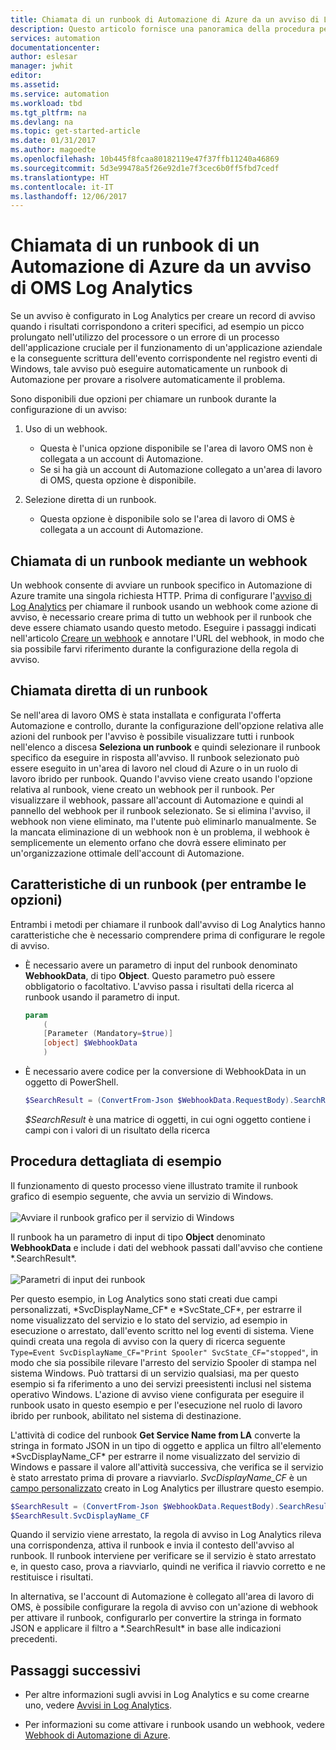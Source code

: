 ```yaml
---
title: Chiamata di un runbook di Automazione di Azure da un avviso di Log Analytics | Documentazione Microsoft
description: Questo articolo fornisce una panoramica della procedura per richiamare un runbook di Automazione da un avviso di Microsoft OMS Log Analytics.
services: automation
documentationcenter: 
author: eslesar
manager: jwhit
editor: 
ms.assetid: 
ms.service: automation
ms.workload: tbd
ms.tgt_pltfrm: na
ms.devlang: na
ms.topic: get-started-article
ms.date: 01/31/2017
ms.author: magoedte
ms.openlocfilehash: 10b445f8fcaa80182119e47f37ffb11240a46869
ms.sourcegitcommit: 5d3e99478a5f26e92d1e7f3cec6b0ff5fbd7cedf
ms.translationtype: HT
ms.contentlocale: it-IT
ms.lasthandoff: 12/06/2017
---
```

# <a name="calling-an-azure-automation-runbook-from-an-oms-log-analytics-alert"></a>Chiamata di un runbook di un Automazione di Azure da un avviso di OMS Log Analytics

Se un avviso è configurato in Log Analytics per creare un record di avviso quando i risultati corrispondono a criteri specifici, ad esempio un picco prolungato nell'utilizzo del processore o un errore di un processo dell'applicazione cruciale per il funzionamento di un'applicazione aziendale e la conseguente scrittura dell'evento corrispondente nel registro eventi di Windows, tale avviso può eseguire automaticamente un runbook di Automazione per provare a risolvere automaticamente il problema.  

Sono disponibili due opzioni per chiamare un runbook durante la configurazione di un avviso:

1. Uso di un webhook.
   * Questa è l'unica opzione disponibile se l'area di lavoro OMS non è collegata a un account di Automazione.
   * Se si ha già un account di Automazione collegato a un'area di lavoro di OMS, questa opzione è disponibile.  

2. Selezione diretta di un runbook.
   * Questa opzione è disponibile solo se l'area di lavoro di OMS è collegata a un account di Automazione.

## <a name="calling-a-runbook-using-a-webhook"></a>Chiamata di un runbook mediante un webhook

Un webhook consente di avviare un runbook specifico in Automazione di Azure tramite una singola richiesta HTTP. Prima di configurare l'[avviso di Log Analytics](../log-analytics/log-analytics-alerts.md#alert-rules) per chiamare il runbook usando un webhook come azione di avviso, è necessario creare prima di tutto un webhook per il runbook che deve essere chiamato usando questo metodo. Eseguire i passaggi indicati nell'articolo [Creare un webhook](automation-webhooks.md#creating-a-webhook) e annotare l'URL del webhook, in modo che sia possibile farvi riferimento durante la configurazione della regola di avviso.   

## <a name="calling-a-runbook-directly"></a>Chiamata diretta di un runbook

Se nell'area di lavoro OMS è stata installata e configurata l'offerta Automazione e controllo, durante la configurazione dell'opzione relativa alle azioni del runbook per l'avviso è possibile visualizzare tutti i runbook nell'elenco a discesa **Seleziona un runbook** e quindi selezionare il runbook specifico da eseguire in risposta all'avviso. Il runbook selezionato può essere eseguito in un'area di lavoro nel cloud di Azure o in un ruolo di lavoro ibrido per runbook. Quando l'avviso viene creato usando l'opzione relativa al runbook, viene creato un webhook per il runbook. Per visualizzare il webhook, passare all'account di Automazione e quindi al pannello del webhook per il runbook selezionato. Se si elimina l'avviso, il webhook non viene eliminato, ma l'utente può eliminarlo manualmente. Se la mancata eliminazione di un webhook non è un problema, il webhook è semplicemente un elemento orfano che dovrà essere eliminato per un'organizzazione ottimale dell'account di Automazione.  

## <a name="characteristics-of-a-runbook-for-both-options"></a>Caratteristiche di un runbook (per entrambe le opzioni)

Entrambi i metodi per chiamare il runbook dall'avviso di Log Analytics hanno caratteristiche che è necessario comprendere prima di configurare le regole di avviso.

* È necessario avere un parametro di input del runbook denominato **WebhookData**, di tipo **Object**. Questo parametro può essere obbligatorio o facoltativo. L'avviso passa i risultati della ricerca al runbook usando il parametro di input.

    ```powershell
    param  
        (  
        [Parameter (Mandatory=$true)]  
        [object] $WebhookData  
        )
    ```
*  È necessario avere codice per la conversione di WebhookData in un oggetto di PowerShell.

    ```powershell
    $SearchResult = (ConvertFrom-Json $WebhookData.RequestBody).SearchResult.value
    ```

    *$SearchResult* è una matrice di oggetti, in cui ogni oggetto contiene i campi con i valori di un risultato della ricerca

## <a name="example-walkthrough"></a>Procedura dettagliata di esempio

Il funzionamento di questo processo viene illustrato tramite il runbook grafico di esempio seguente, che avvia un servizio di Windows.<br><br> ![Avviare il runbook grafico per il servizio di Windows](media/automation-invoke-runbook-from-omsla-alert/automation-runbook-restartservice.png)<br>

Il runbook ha un parametro di input di tipo **Object** denominato **WebhookData** e include i dati del webhook passati dall'avviso che contiene \*.SearchResult\*.<br><br> ![Parametri di input dei runbook](media/automation-invoke-runbook-from-omsla-alert/automation-runbook-restartservice-inputparameter.png)<br>

Per questo esempio, in Log Analytics sono stati creati due campi personalizzati, \*SvcDisplayName\_CF\* e \*SvcState\_CF\*, per estrarre il nome visualizzato del servizio e lo stato del servizio, ad esempio in esecuzione o arrestato, dall'evento scritto nel log eventi di sistema. Viene quindi creata una regola di avviso con la query di ricerca seguente `Type=Event SvcDisplayName_CF="Print Spooler" SvcState_CF="stopped"`, in modo che sia possibile rilevare l'arresto del servizio Spooler di stampa nel sistema Windows. Può trattarsi di un servizio qualsiasi, ma per questo esempio si fa riferimento a uno dei servizi preesistenti inclusi nel sistema operativo Windows. L'azione di avviso viene configurata per eseguire il runbook usato in questo esempio e per l'esecuzione nel ruolo di lavoro ibrido per runbook, abilitato nel sistema di destinazione.   

L'attività di codice del runbook **Get Service Name from LA** converte la stringa in formato JSON in un tipo di oggetto e applica un filtro all'elemento \*SvcDisplayName\_CF\* per estrarre il nome visualizzato del servizio di Windows e passare il valore all'attività successiva, che verifica se il servizio è stato arrestato prima di provare a riavviarlo. *SvcDisplayName_CF* è un [campo personalizzato](../log-analytics/log-analytics-custom-fields.md) creato in Log Analytics per illustrare questo esempio.

```powershell
$SearchResult = (ConvertFrom-Json $WebhookData.RequestBody).SearchResult.value
$SearchResult.SvcDisplayName_CF  
```

Quando il servizio viene arrestato, la regola di avviso in Log Analytics rileva una corrispondenza, attiva il runbook e invia il contesto dell'avviso al runbook. Il runbook interviene per verificare se il servizio è stato arrestato e, in questo caso, prova a riavviarlo, quindi ne verifica il riavvio corretto e ne restituisce i risultati.     

In alternativa, se l'account di Automazione è collegato all'area di lavoro di OMS, è possibile configurare la regola di avviso con un'azione di webhook per attivare il runbook, configurarlo per convertire la stringa in formato JSON e applicare il filtro a \*.SearchResult\* in base alle indicazioni precedenti.    

## <a name="next-steps"></a>Passaggi successivi

* Per altre informazioni sugli avvisi in Log Analytics e su come crearne uno, vedere [Avvisi in Log Analytics](../log-analytics/log-analytics-alerts.md).

* Per informazioni su come attivare i runbook usando un webhook, vedere [Webhook di Automazione di Azure](automation-webhooks.md).
